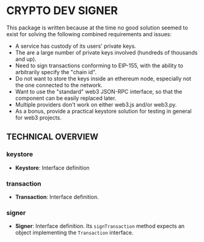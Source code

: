 # CRYPTO DEV SIGNER

This package is written because at the time no good solution seemed to exist for solving the following combined requirements and issues:

* A service has custody of its users' private keys.
* The are a large number of private keys involved (hundreds of thousands and up).
* Need to sign transactions conforming to EIP-155, with the ability to arbitrarily specify the "chain id".
* Do not want to store the keys inside an ethereum node, especially not the one connected to the network.
* Want to use the "standard" web3 JSON-RPC interface, so that the component can be easily replaced later.
* Multiple providers don't work on either web3.js and/or web3.py.
* As a bonus, provide a practical keystore solution for testing in general for web3 projects.

## TECHNICAL OVERVIEW

### keystore

- **Keystore**: Interface definition

### transaction

- **Transaction**: Interface definition.

### signer

- **Signer**: Interface definition. Its `signTransaction` method expects an object implementing the `Transaction` interface.

